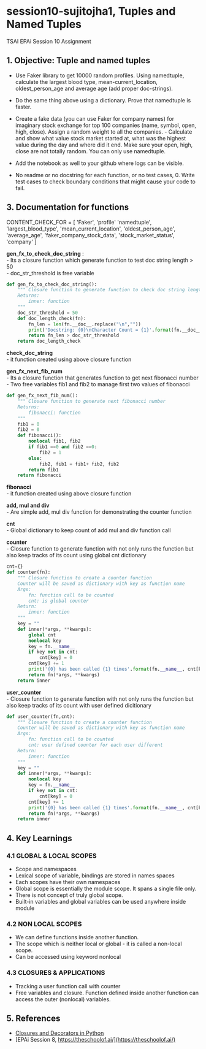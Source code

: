 # session10-sujitojha1, Tuples and Named Tuples
TSAI EPAi Session 10 Assignment

## 1. Objective: Tuple and named tuples

- Use Faker library to get 10000 random profiles. Using namedtuple, calculate the largest blood type, mean-current_location, oldest_person_age and average age (add proper doc-strings).
- Do the same thing above using a dictionary. Prove that namedtuple is faster.
- Create a fake data (you can use Faker for company names) for imaginary stock exchange for top 100 companies (name, symbol, open, high, close). Assign a random weight to all the companies. - Calculate and show what value stock market started at, what was the highest value during the day and where did it end. Make sure your open, high, close are not totally random. You can only use namedtuple.
- Add the notebook as well to your github where logs can be visible. 

- No readme or no docstring for each function, or no test cases, 0. Write test cases to check boundary conditions that might cause your code to fail. 

## 3. Documentation for functions

CONTENT_CHECK_FOR = [
    'Faker',
    'profile'
    'namedtuple',
    'largest_blood_type',
    'mean_current_location',
    'oldest_person_age',
    'average_age',
    'faker_company_stock_data',
    'stock_market_status',
    'company'
]

**gen_fx_to_check_doc_string** :  
    - Its a closure function which generate function to test doc string length > 50  
    - doc_str_threshold is free variable  
```python
def gen_fx_to_check_doc_string():
    """ Closure function to generate function to check doc string length > 50
    Returns:
        inner: function
    """
    doc_str_threshold = 50
    def doc_length_check(fn):
        fn_len = len(fn.__doc__.replace("\n",""))
        print('Docstring: {0}\nCharacter Count = {1}'.format(fn.__doc__,fn_len))
        return fn_len > doc_str_threshold
    return doc_length_check
```
**check_doc_string**  
    - it function created using above closure function  

**gen_fx_next_fib_num**  
    - Its a closure function that generates function to get next fibonacci number  
    - Two free variables fib1 and fib2 to manage first two values of fibonacci  
```python
def gen_fx_next_fib_num():
    """ Closure function to generate next fibonacci number
    Returns:
        fibonacci: function
    """
    fib1 = 0
    fib2 = 0
    def fibonacci():
        nonlocal fib1, fib2
        if fib1 ==0 and fib2 ==0:
            fib2 = 1
        else:
            fib2, fib1 = fib1+ fib2, fib2
        return fib1
    return fibonacci
```
**fibonacci**  
    - it function created using above closure function  

**add, mul and div**  
    - Are simple add, mul div function for demonstrating the counter function  

**cnt**  
    - Global dictionary to keep count of add mul and div function call  

**counter**  
    - Closure function to generate function with not only runs the function but also keep tracks of its count using global cnt dictionary
```python
cnt={}
def counter(fn):
    """ Closure function to create a counter function 
    Counter will be saved as dictionary with key as function name
    Args:
        fn: function call to be counted
        cnt: is global counter
    Return:
        inner: function
    """
    key = ""
    def inner(*args, **kwargs):
        global cnt
        nonlocal key
        key = fn.__name__
        if key not in cnt:            
            cnt[key] = 0
        cnt[key] += 1
        print('{0} has been called {1} times'.format(fn.__name__, cnt[key]))
        return fn(*args, **kwargs)
    return inner
```

**user_counter**  
    - Closure function to generate function with not only runs the function but also keep tracks of its count with user defined dicitionary  
```python
def user_counter(fn,cnt):
    """ Closure function to create a counter function 
    Counter will be saved as dictionary with key as function name
    Args:
        fn: function call to be counted
        cnt: user defined counter for each user different
    Return:
        inner: function
    """
    key = ""
    def inner(*args, **kwargs):
        nonlocal key
        key = fn.__name__
        if key not in cnt:            
            cnt[key] = 0
        cnt[key] += 1
        print('{0} has been called {1} times'.format(fn.__name__, cnt[key]))
        return fn(*args, **kwargs)
    return inner
```


## 4. Key Learnings

### 4.1 GLOBAL & LOCAL SCOPES
- Scope and namespaces 
- Lexical scope of variable, bindings are stored in names spaces
- Each scopes have their own namespaces 
- Global scope is essentially the module scope. It spans a single file only.
- There is not concept of truly global scope.
- Built-in variables and global variables can be used anywhere inside module

### 4.2 NON LOCAL SCOPES
- We can define functions inside another function.
- The scope which is neither local or global - it is called a non-local scope.
- Can be accessed using keyword nonlocal

### 4.3 CLOSURES & APPLICATIONS
- Tracking a user function call with counter
- Free variables and closure. Function defined inside another function can access the outer (nonlocal) variables.

## 5. References
- [Closures and Decorators in Python](https://towardsdatascience.com/closures-and-decorators-in-python-2551abbc6eb6)
- [EPAi Session 8, https://theschoolof.ai/](https://theschoolof.ai/)